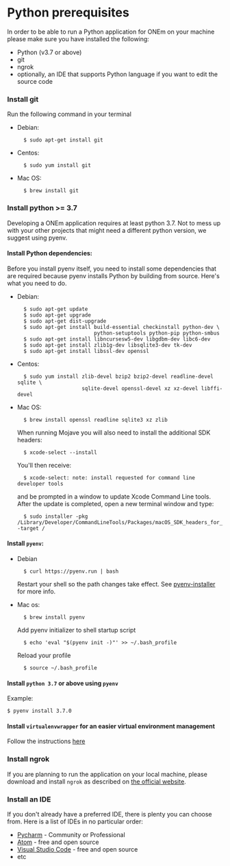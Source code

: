 # Python prerequisites
In order to be able to run a Python application for ONEm on your machine please make sure
you have installed the following:

- Python (v3.7 or above)
- git
- ngrok
- optionally, an IDE that supports Python language if you want to edit the source code

### Install git
Run the following command in your terminal

- Debian: 

        $ sudo apt-get install git

- Centos: 

        $ sudo yum install git

- Mac OS:

        $ brew install git

### Install python >= 3.7

Developing a ONEm application requires at least python 3.7. Not to mess up with your 
other projects that might need a different python version, we suggest using pyenv.

#### Install Python dependencies:

Before you install pyenv itself, you need to install some dependencies that are required 
because pyenv installs Python by building from source.
Here's what you need to do.

- Debian:

        $ sudo apt-get update
        $ sudo apt-get upgrade
        $ sudo apt-get dist-upgrade
        $ sudo apt-get install build-essential checkinstall python-dev \
                               python-setuptools python-pip python-smbus
        $ sudo apt-get install libncursesw5-dev libgdbm-dev libc6-dev
        $ sudo apt-get install zlib1g-dev libsqlite3-dev tk-dev
        $ sudo apt-get install libssl-dev openssl

- Centos:

        $ sudo yum install zlib-devel bzip2 bzip2-devel readline-devel sqlite \
                           sqlite-devel openssl-devel xz xz-devel libffi-devel

- Mac OS:

        $ brew install openssl readline sqlite3 xz zlib

    When running Mojave you will also need to install the additional SDK headers:

        $ xcode-select --install

    You'll then receive:

        $ xcode-select: note: install requested for command line developer tools

    and be prompted in a window to update Xcode Command Line tools. After the update is 
    completed, open a new terminal window and type:

        $ sudo installer -pkg /Library/Developer/CommandLineTools/Packages/macOS_SDK_headers_for_macOS_10.14.pkg -target /

#### Install `pyenv`:

- Debian

        $ curl https://pyenv.run | bash

    Restart your shell so the path changes take effect. See [pyenv-installer](https://github.com/pyenv/pyenv-installer) 
    for more info.

- Mac os:

        $ brew install pyenv

    Add pyenv initializer to shell startup script

        $ echo 'eval "$(pyenv init -)"' >> ~/.bash_profile

    Reload your profile

        $ source ~/.bash_profile

#### Install `python 3.7` or above using `pyenv`
  
Example:

    $ pyenv install 3.7.0

<!-- $ SDKROOT=/Applications/Xcode.app/Contents/Developer/Platforms/MacOSX.platform/Developer/SDKs/MacOSX.sdk pyenv install 3.7.0 -->

#### Install `virtualenvwrapper` for an easier virtual environment management

Follow the instructions [here](https://virtualenvwrapper.readthedocs.io/en/latest/install.html)

### Install ngrok

If you are planning to run the application on your local machine, please download and install `ngrok` as described on [the official website](https://ngrok.com/download).

### Install an IDE

If you don't already have a preferred IDE, there is plenty you can choose from. Here is a
list of IDEs in no particular order:

- [Pycharm](https://www.jetbrains.com/pycharm/download/#section=linux) - Community or Professional
- [Atom](https://atom.io/) - free and open source
- [Visual Studio Code](https://code.visualstudio.com/) - free and open source
- etc
